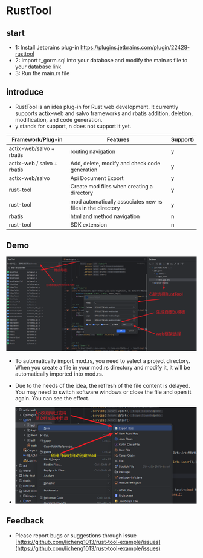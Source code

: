 # RustTool

## start

- 1: Install Jetbrains plug-in https://plugins.jetbrains.com/plugin/22428-rusttool
- 2: Import t_gorm.sql into your database and modify the main.rs file to your database link
- 3: Run the main.rs file

## introduce

- RustTool is an idea plug-in for Rust web development. It currently supports actix-web and salvo frameworks and rbatis addition, deletion, modification, and code generation.
- y stands for support, n does not support it yet.

| Framework/Plug-in | Features | Support) |
|--------------------------------|-----------------|-----|
| actix-web/salvo + rbatis | routing navigation | y |
| actix-web / salvo + rbatis | Add, delete, modify and check code generation | y |
| actix-web/salvo | Api Document Export | y |
| rust-tool | Create mod files when creating a directory | y |
| rust-tool | mod automatically associates new rs files in the directory | y |
| rbatis | html and method navigation | n |
| rust-tool | SDK extension | n |



## Demo

![](images/doc.png)

- To automatically import mod.rs, you need to select a project directory. When you create a file in your mod.rs directory and modify it, it will be automatically imported into mod.rs.
- Due to the needs of the idea, the refresh of the file content is delayed. You may need to switch software windows or close the file and open it again. You can see the effect.

- ![](images/doc1.png)

## Feedback
- Please report bugs or suggestions through issue [https://github.com/licheng1013/rust-tool-example/issues](https://github.com/licheng1013/rust-tool-example/issues)